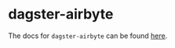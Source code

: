 # dagster-airbyte

The docs for `dagster-airbyte` can be found
[here](https://docs.dagster.io/api/python-api/libraries/dagster-airbyte).
